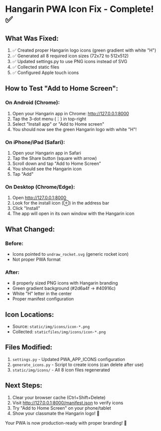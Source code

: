 # Hangarin PWA Icon Fix - Complete! ✅

## What Was Fixed:
1. ✅ Created proper Hangarin logo icons (green gradient with white "H")
2. ✅ Generated all 8 required icon sizes (72x72 to 512x512)
3. ✅ Updated settings.py to use PNG icons instead of SVG
4. ✅ Collected static files
5. ✅ Configured Apple touch icons

## How to Test "Add to Home Screen":

### On Android (Chrome):
1. Open your Hangarin app in Chrome: http://127.0.0.1:8000
2. Tap the 3-dot menu (⋮) in top-right
3. Select "Install app" or "Add to Home screen"
4. You should now see the green Hangarin logo with white "H"!

### On iPhone/iPad (Safari):
1. Open your Hangarin app in Safari
2. Tap the Share button (square with arrow)
3. Scroll down and tap "Add to Home Screen"
4. You should see the Hangarin icon
5. Tap "Add"

### On Desktop (Chrome/Edge):
1. Open http://127.0.0.1:8000
2. Look for the install icon (⊕) in the address bar
3. Click "Install"
4. The app will open in its own window with the Hangarin icon

## What Changed:

### Before:
- Icons pointed to `undraw_rocket.svg` (generic rocket icon)
- Not proper PWA format

### After:
- 8 properly sized PNG icons with Hangarin branding
- Green gradient background (#2d6a4f → #40916c)
- White "H" letter in the center
- Proper manifest configuration

## Icon Locations:
- Source: `static/img/icons/icon-*.png`
- Collected: `staticfiles/img/icons/icon-*.png`

## Files Modified:
1. `settings.py` - Updated PWA_APP_ICONS configuration
2. `generate_icons.py` - Script to create icons (can delete after use)
3. `static/img/icons/` - All 8 icon files regenerated

## Next Steps:
1. Clear your browser cache (Ctrl+Shift+Delete)
2. Visit http://127.0.0.1:8000/manifest.json to verify icons
3. Try "Add to Home Screen" on your phone/tablet
4. Show your classmate the Hangarin logo! 🍃

Your PWA is now production-ready with proper branding! 🎉
